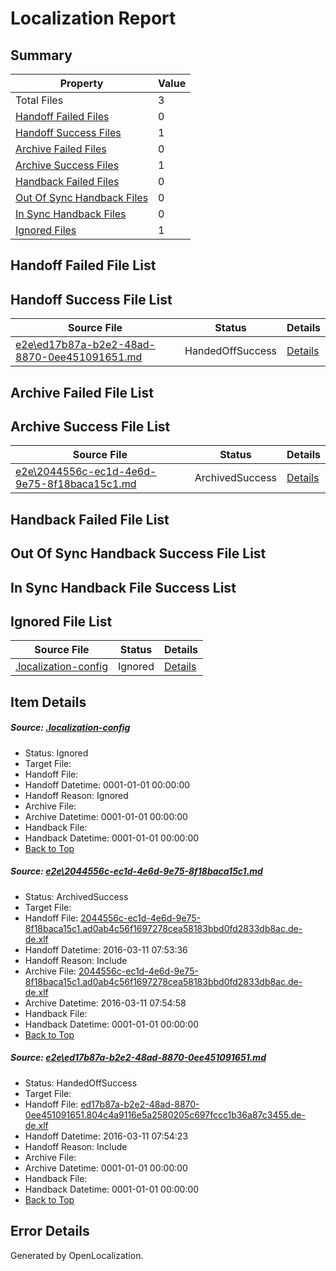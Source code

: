 # <a name='report-top'></a> Localization Report

## Summary
 Property | Value 
 -------- | ----- 
 Total Files | 3
[ Handoff Failed Files ](#handoff-failed-list)| 0
[ Handoff Success Files ](#handoff-success-list)| 1
[ Archive Failed Files ](#archive-failed-list)| 0
[ Archive Success Files ](#archive-success-list)| 1
[ Handback Failed Files ](#handback-failed-list)| 0
[ Out Of Sync Handback Files ](#outofsync-handback-success-list)| 0
[ In Sync Handback Files ](#insync-handback-success-list)| 0
[ Ignored Files ](#ignored-list)| 1

## <a name='handoff-failed-list'></a> Handoff Failed File List

## <a name='handoff-success-list'></a> Handoff Success File List
 Source File | Status | Details 
 ----------- | ------ | ------- 
 [e2e\ed17b87a-b2e2-48ad-8870-0ee451091651.md](https://github.com/OpenLocalizationTest/oltest/blob/5cd540ed1e1e36ae2d903ac038360ffd0e9a29fc/e2e/ed17b87a-b2e2-48ad-8870-0ee451091651.md) | HandedOffSuccess | [Details](#a3b3efbf25255ec1d98eb37cde711ecdb56d83882)

## <a name='archive-failed-list'></a> Archive Failed File List

## <a name='archive-success-list'></a> Archive Success File List
 Source File | Status | Details 
 ----------- | ------ | ------- 
 [e2e\2044556c-ec1d-4e6d-9e75-8f18baca15c1.md](https://github.com/OpenLocalizationTest/oltest/blob/16af65fcc72719809593e9f65d7112c3d08e829d/e2e/2044556c-ec1d-4e6d-9e75-8f18baca15c1.md) | ArchivedSuccess | [Details](#e701a042aab363018516088c1f71f210400d634d1)

## <a name='handback-failed-list'></a> Handback Failed File List

## <a name='outofsync-handback-success-list'></a> Out Of Sync Handback Success File List

## <a name='insync-handback-success-list'></a> In Sync Handback File Success List

## <a name='ignored-list'></a> Ignored File List
 Source File | Status | Details 
 ----------- | ------ | ------- 
 [.localization-config](https://github.com/OpenLocalizationTest/oltest/blob/5cd540ed1e1e36ae2d903ac038360ffd0e9a29fc/.localization-config) | Ignored | [Details](#66aca4b1c2f43b14ec41e0e427345df94af1d5e10)

## Item Details
##### <a name='66aca4b1c2f43b14ec41e0e427345df94af1d5e10'></a> Source: [.localization-config](https://github.com/OpenLocalizationTest/oltest/blob/5cd540ed1e1e36ae2d903ac038360ffd0e9a29fc/.localization-config)
* Status: Ignored
* Target File: 
* Handoff File: 
* Handoff Datetime: 0001-01-01 00:00:00
* Handoff Reason: Ignored
* Archive File: 
* Archive Datetime: 0001-01-01 00:00:00
* Handback File: 
* Handback Datetime: 0001-01-01 00:00:00
* [Back to Top](#report-top)

##### <a name='e701a042aab363018516088c1f71f210400d634d1'></a> Source: [e2e\2044556c-ec1d-4e6d-9e75-8f18baca15c1.md](https://github.com/OpenLocalizationTest/oltest/blob/16af65fcc72719809593e9f65d7112c3d08e829d/e2e/2044556c-ec1d-4e6d-9e75-8f18baca15c1.md)
* Status: ArchivedSuccess
* Target File: 
* Handoff File: [2044556c-ec1d-4e6d-9e75-8f18baca15c1.ad0ab4c56f1697278cea58183bbd0fd2833db8ac.de-de.xlf](https://github.com/OpenLocalizationTestOrg/olhandoff/blob/158048211c06f53aa99ec1a9a03c421d3dfd60e2/ol-handoff/OpenLocalizationTestOrg/oltest.de-de/terryjin/ht/2044556c-ec1d-4e6d-9e75-8f18baca15c1.ad0ab4c56f1697278cea58183bbd0fd2833db8ac.de-de.xlf)
* Handoff Datetime: 2016-03-11 07:53:36
* Handoff Reason: Include
* Archive File: [2044556c-ec1d-4e6d-9e75-8f18baca15c1.ad0ab4c56f1697278cea58183bbd0fd2833db8ac.de-de.xlf](https://github.com/OpenLocalizationTestOrg/olhandoff/blob/7028eeae8362d64cbdc22afd2c37ff5d075e157f/ol-handoff/OpenLocalizationTestOrg/oltest.de-de/terryjin/ht/archive/2044556c-ec1d-4e6d-9e75-8f18baca15c1.ad0ab4c56f1697278cea58183bbd0fd2833db8ac.de-de.xlf)
* Archive Datetime: 2016-03-11 07:54:58
* Handback File: 
* Handback Datetime: 0001-01-01 00:00:00
* [Back to Top](#report-top)

##### <a name='a3b3efbf25255ec1d98eb37cde711ecdb56d83882'></a> Source: [e2e\ed17b87a-b2e2-48ad-8870-0ee451091651.md](https://github.com/OpenLocalizationTest/oltest/blob/5cd540ed1e1e36ae2d903ac038360ffd0e9a29fc/e2e/ed17b87a-b2e2-48ad-8870-0ee451091651.md)
* Status: HandedOffSuccess
* Target File: 
* Handoff File: [ed17b87a-b2e2-48ad-8870-0ee451091651.804c4a9116e5a2580205c697fccc1b36a87c3455.de-de.xlf](https://github.com/OpenLocalizationTestOrg/olhandoff/blob/317976874ae544d854628cdf7e913a3c1cd10afe/ol-handoff/OpenLocalizationTestOrg/oltest.de-de/terryjin/ht/ed17b87a-b2e2-48ad-8870-0ee451091651.804c4a9116e5a2580205c697fccc1b36a87c3455.de-de.xlf)
* Handoff Datetime: 2016-03-11 07:54:23
* Handoff Reason: Include
* Archive File: 
* Archive Datetime: 0001-01-01 00:00:00
* Handback File: 
* Handback Datetime: 0001-01-01 00:00:00
* [Back to Top](#report-top)


## Error Details

Generated by OpenLocalization.
